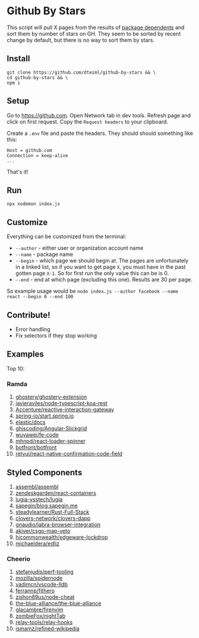 # Github By Stars

This script will pull X pages from the results of [package dependents](https://github.com/ramda/ramda/network/dependents) and sort them by number of stars on GH. They seem to be sorted by recent change by default, but there is no way to sort them by stars.

## Install

```
git clone https://github.com/dteiml/github-by-stars && \
cd github-by-stars && \
npm i
```


## Setup

Go to https://github.com. Open Network tab in dev tools. Refresh page and click on first request. Copy the `Request headers` to your clipboard.

Create a `.env` file and paste the headers. They should should something like this:

```
Host = github.com
Connection = keep-alive
...
```

That's it!

## Run

```
npx nodemon index.js
```

## Customize

Everything can be customized from the terminal:
- `--author` - either user or organization account name 
- `--name` - package name
- `--begin` - which page we should begin at. The pages are unfortunately in a linked list, so if you want to get page `X`, you must have in the past gotten page `X-1`. So for first run the only value this can be is 0.
- `--end` - end at which page (excluding this one). Results are 30 per page.

So example usage would be `node index.js --author facebook --name react --begin 0 --end 100`

## Contribute!

- Error handling
- Fix selectors if they stop working

## Examples

Top 10:

### Ramda
1. [ghostery/ghostery-extension](https://github.com/ghostery/ghostery-extension)
2. [javieraviles/node-typescript-koa-rest](https://github.com/javieraviles/node-typescript-koa-rest)
3. [Accenture/reactive-interaction-gateway](https://github.com/Accenture/reactive-interaction-gateway)
4. [spring-io/start.spring.io](https://github.com/spring-io/start.spring.io)
5. [elastic/docs](https://github.com/elastic/docs)
6. [ghiscoding/Angular-Slickgrid](https://github.com/ghiscoding/Angular-Slickgrid)
7. [wuyawei/fe-code](https://github.com/wuyawei/fe-code)
8. [mhnpd/react-loader-spinner](https://github.com/mhnpd/react-loader-spinner)
9. [botfront/botfront](https://github.com/botfront/botfront)
10. [retyui/react-native-confirmation-code-field](https://github.com/retyui/react-native-confirmation-code-field)

## Styled Components
1. [assembl/assembl](https://github.com/assembl/assembl)
2. [zendeskgarden/react-containers](https://github.com/zendeskgarden/react-containers)
3. [lugia-ysstech/lugia](https://github.com/lugia-ysstech/lugia)
4. [sapegin/blog.sapegin.me](https://github.com/sapegin/blog.sapegin.me)
5. [steadylearner/Rust-Full-Stack](https://github.com/steadylearner/Rust-Full-Stack)
6. [clovers-network/clovers-dapp](https://github.com/clovers-network/clovers-dapp)
7. [gnaudio/jabra-browser-integration](https://github.com/gnaudio/jabra-browser-integration)
8. [akiver/csgo-map-veto](https://github.com/akiver/csgo-map-veto)
9. [hicommonwealth/edgeware-lockdrop](https://github.com/hicommonwealth/edgeware-lockdrop)
10. [michaeldera/edliz](https://github.com/michaeldera/edliz)

### Cheerio
1. [stefanjudis/perf-tooling](https://github.com/stefanjudis/perf-tooling)
2. [mozilla/spidernode](https://github.com/mozilla/spidernode)
3. [vadimcn/vscode-lldb](https://github.com/vadimcn/vscode-lldb)
4. [ferrannp/fithero](https://github.com/ferrannp/fithero)
5. [zishon89us/node-cheat](https://github.com/zishon89us/node-cheat)
6. [the-blue-alliance/the-blue-alliance](https://github.com/the-blue-alliance/the-blue-alliance)
7. [glacambre/firenvim](https://github.com/glacambre/firenvim)
8. [zombieFox/nightTab](https://github.com/zombieFox/nightTab)
9. [relay-tools/relay-hooks](https://github.com/relay-tools/relay-hooks)
10. [ismamz/refined-wikipedia](https://github.com/ismamz/refined-wikipedia)